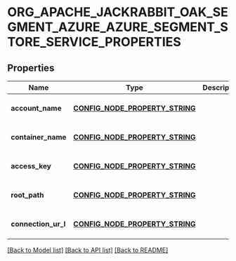# ORG_APACHE_JACKRABBIT_OAK_SEGMENT_AZURE_AZURE_SEGMENT_STORE_SERVICE_PROPERTIES

## Properties
Name | Type | Description | Notes
------------ | ------------- | ------------- | -------------
**account_name** | [**CONFIG_NODE_PROPERTY_STRING**](configNodePropertyString.md) |  | [optional] [default to null]
**container_name** | [**CONFIG_NODE_PROPERTY_STRING**](configNodePropertyString.md) |  | [optional] [default to null]
**access_key** | [**CONFIG_NODE_PROPERTY_STRING**](configNodePropertyString.md) |  | [optional] [default to null]
**root_path** | [**CONFIG_NODE_PROPERTY_STRING**](configNodePropertyString.md) |  | [optional] [default to null]
**connection_ur_l** | [**CONFIG_NODE_PROPERTY_STRING**](configNodePropertyString.md) |  | [optional] [default to null]

[[Back to Model list]](../README.md#documentation-for-models) [[Back to API list]](../README.md#documentation-for-api-endpoints) [[Back to README]](../README.md)


